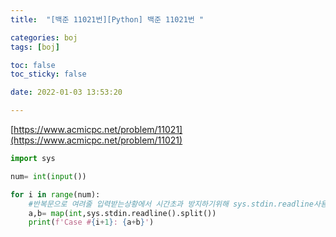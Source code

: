 ```yaml
---
title:  "[백준 11021번][Python] 백준 11021번 "

categories: boj
tags: [boj]

toc: false
toc_sticky: false

date: 2022-01-03 13:53:20

---
```

[https://www.acmicpc.net/problem/11021](https://www.acmicpc.net/problem/11021)

```python
import sys

num= int(input())

for i in range(num):
    #반복문으로 여려줄 입력받는상황에서 시간초과 방지하기위해 sys.stdin.readline사용
    a,b= map(int,sys.stdin.readline().split())
    print(f'Case #{i+1}: {a+b}')
```